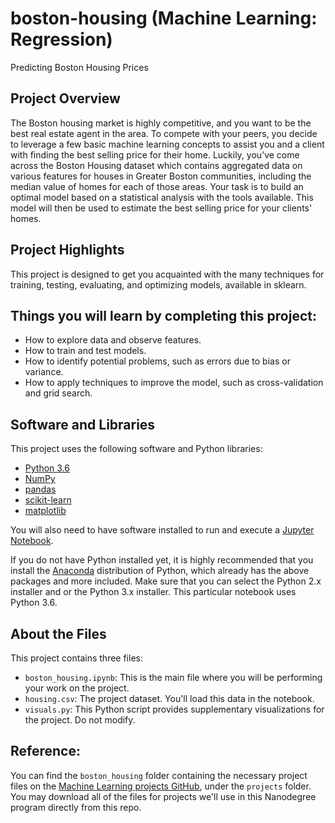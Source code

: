 # boston-housing (Machine Learning: Regression)
 Predicting Boston Housing Prices

## Project Overview
The Boston housing market is highly competitive, and you want to be the best real estate agent in the area. To compete with your peers, you decide to leverage a few basic machine learning concepts to assist you and a client with finding the best selling price for their home. Luckily, you’ve come across the Boston Housing dataset which contains aggregated data on various features for houses in Greater Boston communities, including the median value of homes for each of those areas. Your task is to build an optimal model based on a statistical analysis with the tools available. This model will then be used to estimate the best selling price for your clients' homes.

## Project Highlights

This project is designed to get you acquainted with the many techniques for training, testing, evaluating, and optimizing models, available in sklearn.

## Things you will learn by completing this project:

- How to explore data and observe features.
- How to train and test models.
- How to identify potential problems, such as errors due to bias or variance.
- How to apply techniques to improve the model, such as cross-validation and grid search.

## Software and Libraries
This project uses the following software and Python libraries:

- [Python 3.6](https://www.python.org/downloads/release/python-360/)
- [NumPy](http://www.numpy.org/)
- [pandas](http://pandas.pydata.org/)
- [scikit-learn](http://scikit-learn.org/stable/)
- [matplotlib](http://matplotlib.org/)

You will also need to have software installed to run and execute a [Jupyter Notebook](http://ipython.org/notebook.html).

If you do not have Python installed yet, it is highly recommended that you install the [Anaconda](http://continuum.io/downloads) 
distribution of Python, which already has the above packages and more included. 
Make sure that you can select the Python 2.x installer and or the Python 3.x installer. This particular notebook uses Python 3.6.

## About the Files

This project contains three files:

- `boston_housing.ipynb`: This is the main file where you will be performing your work on the project.
- `housing.csv`: The project dataset. You'll load this data in the notebook.
- `visuals.py`: This Python script provides supplementary visualizations for the project. Do not modify.

## Reference:

You can find the `boston_housing` folder containing the necessary project files on the [Machine Learning projects GitHub](https://github.com/udacity/machine-learning), under the `projects` folder. 
You may download all of the files for projects we'll use in this Nanodegree program directly from this repo.


